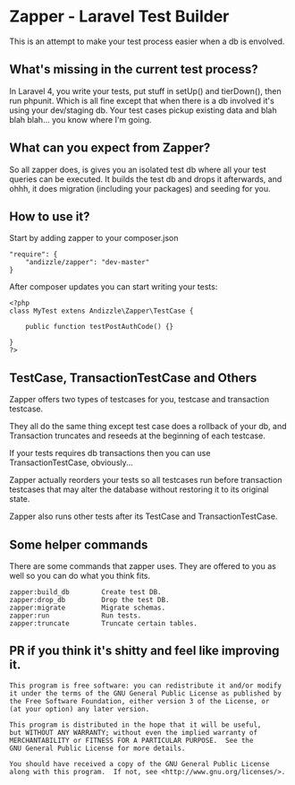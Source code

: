 Zapper - Laravel Test Builder
=============================

This is an attempt to make your test process easier when a db is envolved.

What's missing in the current test process?
---------------------------------------
In Laravel 4, you write your tests, put stuff in setUp() and tierDown(), then run phpunit. Which is all fine except that when there is a db involved it's using your dev/staging db. Your test cases pickup existing data and blah blah blah... you know where I'm going.

What can you expect from Zapper?
--------------------------------
So all zapper does, is gives you an isolated test db where all your test queries can be executed. It builds the test db and drops it afterwards, and ohhh, it does migration (including your packages) and seeding for you.

How to use it?
--------------
Start by adding zapper to your composer.json

    "require": {
        "andizzle/zapper": "dev-master"
    }

After composer updates you can start writing your tests:

    <?php
    class MyTest extens Andizzle\Zapper\TestCase {
    
        public function testPostAuthCode() {}
    
    }
    ?>
    
TestCase, TransactionTestCase and Others
-------------------------------------------
Zapper offers two types of testcases for you, testcase and transaction testcase.

They all do the same thing except test case does a rollback of your db, and Transaction truncates and reseeds at the beginning of each testcase.

If your tests requires db transactions then you can use TransactionTestCase, obviously...

Zapper actually reorders your tests so all testcases run before transaction testcases that may alter the database without restoring it to its original state.

Zapper also runs other tests after its TestCase and TransactionTestCase.

Some helper commands
--------------------
There are some commands that zapper uses. They are offered to you as well so you can do what you think fits.

    zapper:build_db        Create test DB.
    zapper:drop_db         Drop the test DB.
    zapper:migrate         Migrate schemas.
    zapper:run             Run tests.
    zapper:truncate        Truncate certain tables.
    
PR if you think it's shitty and feel like improving it.
-------------------------------------------------------


    This program is free software: you can redistribute it and/or modify
    it under the terms of the GNU General Public License as published by
    the Free Software Foundation, either version 3 of the License, or
    (at your option) any later version.

    This program is distributed in the hope that it will be useful,
    but WITHOUT ANY WARRANTY; without even the implied warranty of
    MERCHANTABILITY or FITNESS FOR A PARTICULAR PURPOSE.  See the
    GNU General Public License for more details.

    You should have received a copy of the GNU General Public License
    along with this program.  If not, see <http://www.gnu.org/licenses/>.